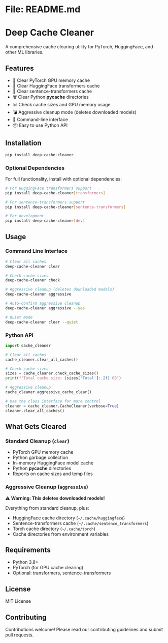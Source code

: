 
# File: README.md
# Deep Cache Cleaner

A comprehensive cache clearing utility for PyTorch, HuggingFace, and other ML libraries.

## Features

- 🧹 Clear PyTorch GPU memory cache
- 🤗 Clear HuggingFace transformers cache  
- 📝 Clear sentence-transformers cache
- 🗑️ Clear Python __pycache__ directories
- 📊 Check cache sizes and GPU memory usage
- 💣 Aggressive cleanup mode (deletes downloaded models)
- 🔧 Command-line interface
- 📦 Easy to use Python API

## Installation

```bash
pip install deep-cache-cleaner
```

### Optional Dependencies

For full functionality, install with optional dependencies:

```bash
# For HuggingFace transformers support
pip install deep-cache-cleaner[transformers]

# For sentence-transformers support  
pip install deep-cache-cleaner[sentence-transformers]

# For development
pip install deep-cache-cleaner[dev]
```

## Usage

### Command Line Interface

```bash
# Clear all caches
deep-cache-cleaner clear

# Check cache sizes
deep-cache-cleaner check  

# Aggressive cleanup (deletes downloaded models)
deep-cache-cleaner aggressive

# Auto-confirm aggressive cleanup
deep-cache-cleaner aggressive --yes

# Quiet mode
deep-cache-cleaner clear --quiet
```

### Python API

```python
import cache_cleaner

# Clear all caches
cache_cleaner.clear_all_caches()

# Check cache sizes
sizes = cache_cleaner.check_cache_sizes()
print(f"Total cache size: {sizes['Total']:.2f} GB")

# Aggressive cleanup
cache_cleaner.aggressive_cache_clear()

# Use the class interface for more control
cleaner = cache_cleaner.CacheCleaner(verbose=True)
cleaner.clear_all_caches()
```

## What Gets Cleared

### Standard Cleanup (`clear`)
- PyTorch GPU memory cache
- Python garbage collection
- In-memory HuggingFace model cache
- Python __pycache__ directories
- Reports on cache sizes and temp files

### Aggressive Cleanup (`aggressive`) 
⚠️ **Warning: This deletes downloaded models!**

Everything from standard cleanup, plus:
- HuggingFace cache directory (`~/.cache/huggingface`)
- Sentence-transformers cache (`~/.cache/sentence_transformers`) 
- Torch cache directory (`~/.cache/torch`)
- Cache directories from environment variables

## Requirements

- Python 3.8+
- PyTorch (for GPU cache clearing)
- Optional: transformers, sentence-transformers

## License

MIT License

## Contributing

Contributions welcome! Please read our contributing guidelines and submit pull requests.